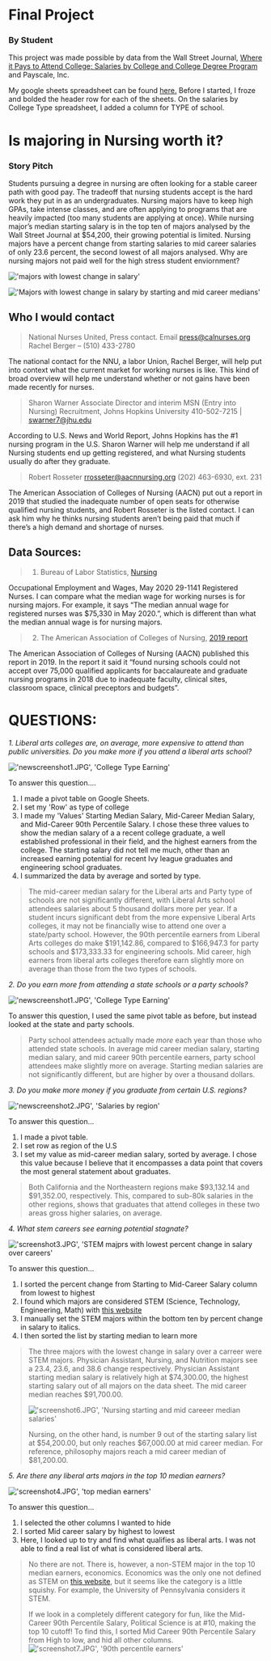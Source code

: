 # Final Project
### By Student <br>

This project was made possible by data from the Wall Street Journal, [Where it Pays to Attend College; Salaries by College and College Degree Program](https://www.kaggle.com/wsj/college-salaries/) and Payscale, Inc. 

My google sheets spreadsheet can be found [here.]()
Before I started, I froze and bolded the header row for each of the sheets. On the salaries by College Type spreadsheet, I added a column for TYPE of school.




# Is majoring in Nursing worth it?

### Story Pitch

Students pursuing a degree in nursing are often looking for a stable career path with good pay. The tradeoff that nursing students accept is the hard work they put in as an undergraduates. Nursing majors have to keep high GPAs, take intense classes, and are often applying to programs that are heavily impacted (too many students are applying at once). While nursing major’s median starting salary is in the top ten of majors analysed by the Wall Street Journal at $54,200, their growing potential is limited. Nursing majors have a percent change from starting salaries to mid career salaries of only 23.6 percent, the second lowest of all majors analysed. Why are nursing majors not paid well for the high stress student enviornment?


!['majors with lowest change in salary'](/rdqOf-nine-college-majors-with-the-lowest-change-in-salary-over-a-career.png)


!['Majors with lowest change in salary by starting and mid career medians'](/uqmpf-nine-college-majors-with-the-lowest-potential-for-salary-growth.png)



## Who I would contact

> National Nurses United, Press contact. Email press@calnurses.org Rachel Berger – (510) 433-2780

The national contact for the NNU, a labor Union, Rachel Berger, will help put into context what the current market for working nurses is like. This kind of broad overview will help me understand whether or not gains have been made recently for nurses.

> Sharon Warner Associate Director and interim MSN (Entry into Nursing) Recruitment, Johns Hopkins University
> 410-502-7215 | swarner7@jhu.edu 

According to U.S. News and World Report, Johns Hopkins has the #1 nursing program in the U.S. Sharon Warner will help me understand if all Nursing students end up getting registered, and what Nursing students usually do after they graduate.

> Robert Rosseter
> rrosseter@aacnnursing.org
> (202) 463-6930, ext. 231

The American Association of Colleges of Nursing (AACN) put out a report in 2019 that studied the inadequate number of open seats for otherwise qualified nursing students, and Robert Rosseter is the listed contact. I can ask him why he thinks nursing students aren’t being paid that much if there’s a high demand and shortage of nurses.


## Data Sources:

> 1. Bureau of Labor Statistics, [Nursing](/https://www.bls.gov/oes/current/oes291141.htm#(2)) 

Occupational Employment and Wages, May 2020 29-1141 Registered Nurses. I can compare what the median wage for working nurses is for nursing majors. For example, it says “The median annual wage for registered nurses was $75,330 in May 2020.”, which is different than what the median annual wage is for nursing majors. 

> 2. The American Association of Colleges of Nursing, [2019 report](/https://www.aacnnursing.org/news-information/fact-sheets/nursing-faculty-shortage)

The American Association of Colleges of Nursing (AACN) published this report in 2019. In the report it said it “found nursing schools could not accept over 75,000 qualified applicants for baccalaureate and graduate nursing programs in 2018 due to inadequate faculty, clinical sites, classroom space, clinical preceptors and budgets”. 


# QUESTIONS:
*1. Liberal arts colleges are, on average, more expensive to attend than public universities. Do you make more if you attend a liberal arts school?*



!['newscreenshot1.JPG', 'College Type Earning'](/newscreenshot1.JPG)


To answer this question....
1. I made a pivot table on Google Sheets. 
2. I set my 'Row' as type of college
3. I made my 'Values' Starting Median Salary, Mid-Career Median Salary, and Mid-Career 90th Percentile Salary. I chose these three values to show the median salary of a a recent college graduate, a well established professional in their field, and the highest earners from the college. The starting salary did not tell me much, other than an increased earning potential for recent Ivy league graduates and engineering school graduates.
4. I summarized the data by average and sorted by type.

> The mid-career median salary for the Liberal arts and Party type of schools are not significantly different, with Liberal Arts school attendees salaries about 5 thousand dollars more per year. If a student incurs significant debt from the more expensive Liberal Arts colleges, it may not be financially wise to attend one over a state/party school. However, the 90th percentile earners from Liberal Arts colleges do make $191,142.86, compared to $166,947.3 for party schools and $173,333.33 for engineering schools. Mid career, high earners from liberal arts colleges therefore earn slightly more on average than those from the two types of schools.

*2. Do you earn more from attending a state schools or a party schools?*

!['newscreenshot1.JPG', 'College Type Earning'](/newscreenshot1.JPG)



To answer this question, I used the same pivot table as before, but instead looked at the state and party schools. 


> Party school attendees actually made *more* each year than those who attended state schools. In average mid career median salary, starting median salary, and mid career 90th percentile earners, party school attendees make slightly more on average. Starting median salaries are not significantly different, but are higher by over a thousand dollars. 

*3. Do you make more money if you graduate from certain U.S. regions?*

!['newscreenshot2.JPG', 'Salaries by region'](/newscreenshot2.JPG) 


To answer this question...
1. I made a pivot table. 
2. I set row as region of the U.S
3. I set my value as mid-career median salary, sorted by average. I chose this value because I believe that it encompasses a data point that covers the most general statement about graduates. 


> Both California and the Northeastern regions make $93,132.14 and $91,352.00, respectively. This, compared to sub-80k salaries in the other regions, shows that graduates that attend colleges in these two areas gross higher salaries, on average. 


*4. What stem careers see earning potential stagnate?*


!['screenshot3.JPG', 'STEM majprs with lowest percent change in salary over careers'](/screenshot3.JPG)


To answer this question...
1. I sorted the percent change from Starting to Mid-Career Salary column from lowest to highest
2. I found which majors are considered STEM (Science, Technology, Engineering, Math) with [this website](https://www.act.org/content/act/en/research/reports/act-publications/condition-of-stem-2013/stem-majors-and-occupations/stem-majors-and-occupations.html)
3. I manually set the STEM majors within the bottom ten by percent change in salary to italics.
4. I then sorted the list by starting median to learn more

> The three majors with the lowest change in salary over a carreer were STEM majors. Physician Assistant, Nursing, and Nutrition majors see a 23.4, 23.6, and 38.6 change respectively. Physician Assistant starting median salary is relatively high at $74,300.00, the highest starting salary out of all majors on the data sheet. The mid career median reaches $91,700.00. 
> 
> !['screenshot6.JPG', 'Nursing starting and mid careeer median salaries'](/screenshot6.JPG)
> 
> Nursing, on the other hand, is number 9 out of the starting salary list at $54,200.00, but only reaches $67,000.00 at mid career median. For reference, philosophy majors reach a mid career median of $81,200.00.


*5. Are there any liberal arts majors in the top 10 median earners?*

!['screenshot4.JPG', 'top median earners'](/screenshot4.JPG)

To answer this question...
1. I selected the other columns I wanted to hide
2. I sorted Mid career salary by highest to lowest
3. Here, I looked up to try and find what qualifies as liberal arts. I was not able to find a real list of what is considered liberal arts.


> No there are not. 
> There is, however, a non-STEM major in the top 10 median earners, economics. Economics was the only one not defined as STEM on [this website](https://www.act.org/content/act/en/research/reports/act-publications/condition-of-stem-2013/stem-majors-and-occupations/stem-majors-and-occupations.html), but it seems like the category is a little squishy. For example, the University of Pennsylvania considers it STEM.
> 
> If we look in a completely different category for fun, like the Mid-Career 90th Percentile Salary, Political Science is at #10, making the top 10 cutoff! To find this, I sorted Mid Career 90th Percentile Salary from High to low, and hid all other columns. 
> !['screenshot7.JPG', '90th percentile earners'](/screenshot7.JPG)



